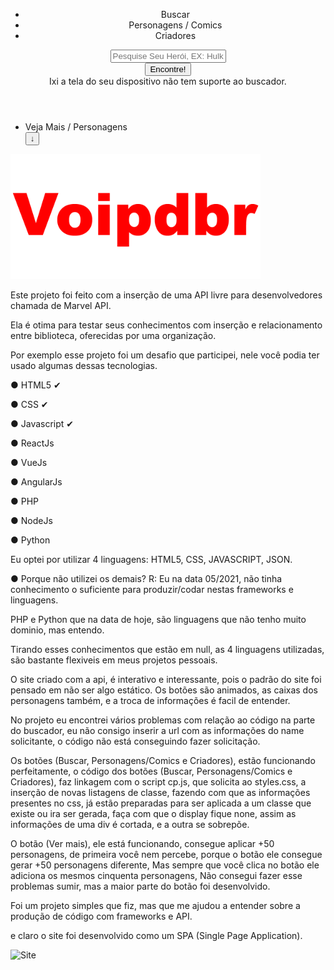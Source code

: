 <!DOCTYPE html>
<html lang="pt-BR">

<head>
    <RewriteRule ^([^\.]+)$ $1.html [NC,L]/>
    <meta charset="UTF-8">
    <meta name="viewport" content="width=device-width, initial-scale=1.0">
    <meta http-equiv="X-UA-Compatible" content="ie=edge">
    <title>Challenge</title>
    <link rel="stylesheet" type="text/css" href="/css/style-f.css">
    <link rel="stylesheet" type="text/css" href="/css/style-in.css">
    <link rel="stylesheet" type="text/css" href="/css/style-h.css">
    <script src="https://ajax.googleapis.com/ajax/libs/jquery/3.2.1/jquery.min.js"></script>
    <link rel="stylesheet" type="text/css" href="/css/style.css">
    <link href="https://fonts.googleapis.com/css2?family=Roboto&display=swap" rel="stylesheet">
    <link rel="stylesheet" href="https://cdnjs.cloudflare.com/ajax/libs/font-awesome/4.7.0/css/font-awesome.min.css">
</head>

<body>
    <script href="https://github.com/Voipdbr/desafiomvapi/tree/main/js/c1.js"></script>
    <script href="https://github.com/Voipdbr/desafiomvapi/tree/main/js/c2.js"></script>
    <script href="https://github.com/Voipdbr/desafiomvapi/tree/main/js/cp.js"></script>
    <script href="https://github.com/Voipdbr/desafiomvapi/tree/main/js/se.js"></script>
    <header>
        <div class="head">
            <ul class="ul-1">
                <li onclick="search()"><a>Buscar</a></li>
                <li onclick="comics()"><a>Personagens / Comics</a></li>
                <li><a onclick="creators()">Criadores</a></li>
            </ul>
        </div>
        <nav>
            <form id="conF" class="fm-mas">
                <div class="buscar form filter-container">
                    <input required type="text" id="buscar" class="sea form-c ch-sea-b" placeholder="Pesquise Seu Herói, EX: Hulk, Homem-Aranha, Homem-de-Ferro, etc...">
                </div>
                <input type="submit" id="buscar" value="Encontre!" Class="btn btn-se mb-2">
            </form>
            <div>
                <a class="txt">Ixi a tela do seu dispositivo não tem suporte ao buscador.</a>
            </div>
        </nav>
    </header>
    <main class="main-1">
        <div class="p-1">
            <div id="person" class="container">
                <ul data-js="marvel" class="marvel"></ul>
            </div>
            <div id="person4" class="container container4">
                <ul data-js="marvel" class="marvel"></ul>
            </div>
            <div id="person2" class="container2">
                <ul data-js="marvel" class="marvel"></ul>
            </div>
            <div id="person3" class="container3">
                <ul data-js="marvel" class="marvel"></ul>
            </div>
        </div>
    </main>
    <footer>
        <div class="foot">
            <ul class="ft-1">
                <li><a class="a1">Veja Mais / Personagens</a></li>
                <button class="li-1" id="liLoad" type="button" onclick="clicar()"><a class="a2">↓</a></button>
            </ul>
        </div>
    </footer>
</body>

</html>

<img src="https://github.com/Voipdbr/desafiomvapi/blob/main/imggifdesc/voip.gif" alt="Voipdbr"  width="400" alt="404 image"/>

Este projeto foi feito com a inserção de uma API livre para desenvolvedores chamada de Marvel API.

Ela é otima para testar seus conhecimentos com inserção e relacionamento entre biblioteca,
oferecidas por uma organização.

Por exemplo esse projeto foi um desafio que participei, nele você podia ter usado algumas dessas
tecnologias.
<p></p>
● HTML5 ✔
<p></p>
● CSS ✔
<p></p>
● Javascript ✔
<p></p>
● ReactJs
<p></p>
● VueJs
<p></p>
● AngularJs
<p></p>
● PHP
<p></p>
● NodeJs
<p></p>
● Python
<p></p>

Eu optei por utilizar 4 linguagens: HTML5, CSS, JAVASCRIPT, JSON.

●  Porque não utilizei os demais?
R: Eu na data 05/2021, não tinha conhecimento o suficiente para produzir/codar nestas frameworks e linguagens.

PHP e Python que na data de hoje, são linguagens que não tenho muito dominio, mas entendo.

Tirando esses conhecimentos que estão em null, as 4 linguagens utilizadas,
são bastante flexiveis em meus projetos pessoais.

O site criado com a api, é interativo e interessante, pois o padrão do site foi pensado em não ser 
algo estático.
Os botões são animados, as caixas dos personagens também, e a troca de informações é facil de entender.

No projeto eu encontrei vários problemas com relação ao código na parte do buscador, eu não consigo
inserir a url com as informações do name solicitante, o código não está conseguindo fazer solicitação.

Os botões (Buscar, Personagens/Comics e Criadores), estão funcionando perfeitamente, o código
dos botões (Buscar, Personagens/Comics e Criadores), faz linkagem com o script cp.js,
que solicita ao styles.css, a inserção de novas listagens de classe, fazendo com que as informações presentes
no css, já estão preparadas para ser aplicada a um classe que existe ou ira ser gerada, faça com que o 
display fique none, assim as informações de uma div é cortada, e a outra se sobrepõe.

O botão (Ver mais), ele está funcionando, consegue aplicar +50 personagens, de primeira você nem percebe,
porque o botão ele consegue gerar +50 personagens diferente, Mas sempre que você clica no botão
ele adiciona os mesmos cinquenta personagens, Não consegui fazer esse problemas sumir,
 mas a maior parte do botão foi desenvolvido.

Foi um projeto simples que fiz, mas que me ajudou a entender sobre a produção de código com frameworks e API.

e claro o site foi desenvolvido como um SPA (Single Page Application).




<img src="https://github.com/Voipdbr/desafiomvapi/blob/main/imggifdesc/data.gif" alt="Site"  width="800" alt="404 image"/>
